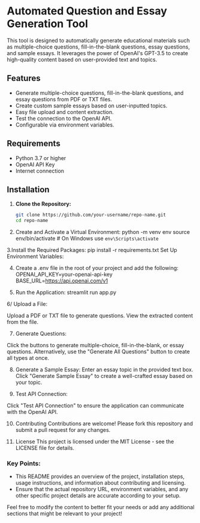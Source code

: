 # Automated Question and Essay Generation Tool

This tool is designed to automatically generate educational materials such as multiple-choice questions, fill-in-the-blank questions, essay questions, and sample essays. It leverages the power of OpenAI's GPT-3.5 to create high-quality content based on user-provided text and topics.

## Features
- Generate multiple-choice questions, fill-in-the-blank questions, and essay questions from PDF or TXT files.
- Create custom sample essays based on user-inputted topics.
- Easy file upload and content extraction.
- Test the connection to the OpenAI API.
- Configurable via environment variables.

## Requirements
- Python 3.7 or higher
- OpenAI API Key
- Internet connection

## Installation

1. **Clone the Repository:**
   ```bash
   git clone https://github.com/your-username/repo-name.git
   cd repo-name
   
2. Create and Activate a Virtual Environment:
python -m venv env
source env/bin/activate  # On Windows use `env\Scripts\activate`

3.Install the Required Packages:
pip install -r requirements.txt
Set Up Environment Variables:

4. Create a .env file in the root of your project and add the following:
OPENAI_API_KEY=your-openai-api-key
BASE_URL=https://api.openai.com/v1


5. Run the Application:
streamlit run app.py

6/ Upload a File:

Upload a PDF or TXT file to generate questions.
View the extracted content from the file.

7. Generate Questions:

Click the buttons to generate multiple-choice, fill-in-the-blank, or essay questions.
Alternatively, use the "Generate All Questions" button to create all types at once.

8. Generate a Sample Essay:
Enter an essay topic in the provided text box.
Click "Generate Sample Essay" to create a well-crafted essay based on your topic.

9. Test API Connection:

Click "Test API Connection" to ensure the application can communicate with the OpenAI API.

10. Contributing
Contributions are welcome! Please fork this repository and submit a pull request for any changes.

11. License
This project is licensed under the MIT License - see the LICENSE file for details.


### Key Points:
- This README provides an overview of the project, installation steps, usage instructions, and information about contributing and licensing.
- Ensure that the actual repository URL, environment variables, and any other specific project details are accurate according to your setup.

Feel free to modify the content to better fit your needs or add any additional sections that might be relevant to your project!






